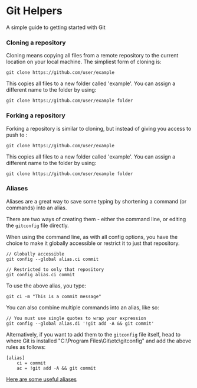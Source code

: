 Git Helpers
===========

A simple guide to getting started with Git

### Cloning a repository

Cloning means copying all files from a remote repository to the current location on your local machine. The simpliest form of cloning is:

```
git clone https://github.com/user/example
```

This copies all files to a new folder called 'example'. You can assign a different name to the folder by using:

```
git clone https://github.com/user/example folder
```

### Forking a repository

Forking a repository is similar to cloning, but instead of giving you access to push to  :

```
git clone https://github.com/user/example
```

This copies all files to a new folder called 'example'. You can assign a different name to the folder by using:

```
git clone https://github.com/user/example folder
```

### Aliases

Aliases are a great way to save some typing by shortening a command (or commands) into an alias.

There are two ways of creating them - either the command line, or editing the `gitconfig` file directly.

When using the command line, as with all config options, you have the choice to make it globally accessible or restrict it to just that repository.

```git
// Globally accessible
git config --global alias.ci commit
```

```git
// Restricted to only that repository
git config alias.ci commit
```

To use the above alias, you type:

```git
git ci -m "This is a commit message"
```

You can also combine multiple commands into an alias, like so:

```git
// You must use single quotes to wrap your expression
git config --global alias.di '!git add -A && git commit'
```

Alternatively, if you want to add them to the `gitconfig` file itself, head to where Git is installed "C:\Program Files\Git\etc\gitconfig" and add the above rules as follows:

```config
[alias]
    ci = commit
    ac = !git add -A && git commit
```

<a href="https://gist.github.com/4596493">Here are some useful aliases</a>